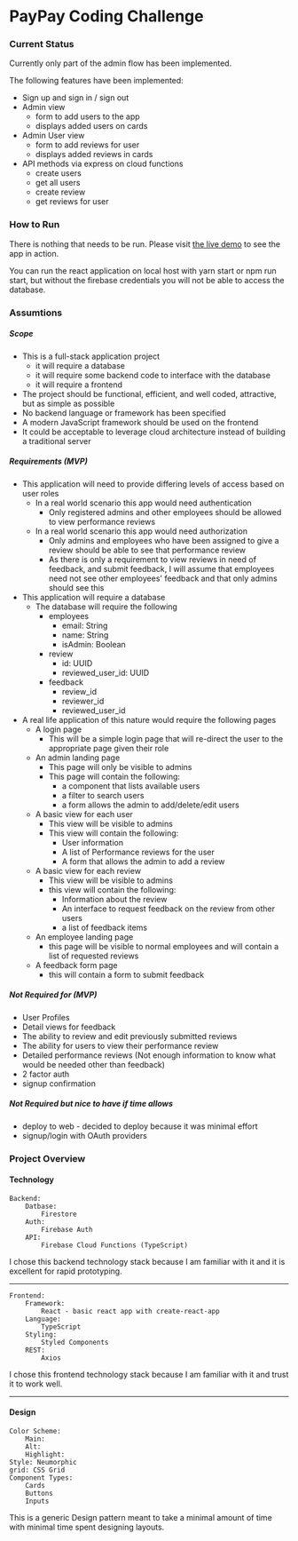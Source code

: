 # PayPay Coding Challenge

### Current Status
Currently only part of the admin flow has been implemented.

The following features have been implemented:
* Sign up and sign in / sign out
* Admin view
    * form to add users to the app
    * displays added users on cards
* Admin User view
    * form to add reviews for user
    * displays added reviews in cards
* API methods via express on cloud functions
    * create users
    * get all users
    * create review
    * get reviews for user
    
### How to Run
There is nothing that needs to be run.
Please visit [the live demo](https://employee-reviewer-f9da9.web.app) to see the app in action.

You can run the react application on local host with yarn start or npm run start, but without the firebase credentials you will not be able to access the database.

### Assumtions

##### Scope

* This is a full-stack application project
    * it will require a database
    * it will require some backend code to interface with the database
    * it will require a frontend
* The project should be functional, efficient, and well coded, attractive, but as simple as possible
* No backend language or framework has been specified
* A modern JavaScript framework should be used on the frontend
* It could be acceptable to leverage cloud architecture instead of building a traditional server

##### Requirements (MVP)

* This application will need to provide differing levels of access based on user roles
    * In a real world scenario this app would need authentication
        * Only registered admins and other employees should be allowed to view performance reviews
    * In a real world scenario this app would need authorization
        * Only admins and employees who have been assigned to give a review should be able to see that performance review
        * As there is only a requirement to view reviews in need of feedback, and submit feedback,  I will assume that employees need not see other employees' feedback and that only admins should see this
* This application will require a database
    * The database will require the following 
        * employees
            * email: String
            * name: String
            * isAdmin: Boolean
        * review
            * id: UUID
            * reviewed_user_id: UUID
        * feedback
            * review_id
            * reviewer_id
            * reviewed_user_id
* A real life application of this nature would require the following pages
    * A login page
        * This will be a simple login page that will re-direct the user to the appropriate page given their role
    * An admin landing page
        * This page will only be visible to admins
        * This page will contain the following:
            * a component that lists available users
            * a filter to search users
            * a form allows the admin to add/delete/edit users
    * A basic view for each user
        * This view will be visible to admins
        * This view will contain the following:
            * User information
            * A list of Performance reviews for the user
            * A form that allows the admin to add a review
    * A basic view for each review
        * This view will be visible to admins
        * this view will contain the following:
            * Information about the review
            * An interface to request feedback on the review from other users
            * a list of feedback items
    * An employee landing page
        * this page will be visible to normal employees and will contain a list of requested reviews
    * A feedback form page
        * this will contain a form to submit feedback
        
##### Not Required for (MVP)
* User Profiles
* Detail views for feedback
* The ability to review and edit previously submitted reviews
* The ability for users to view their performance review
* Detailed performance reviews (Not enough information to know what would be needed other than feedback)
* 2 factor auth
* signup confirmation

##### Not Required but nice to have if time allows 
* deploy to web - decided to deploy because it was minimal effort
* signup/login with OAuth providers


### Project Overview
#### Technology
    Backend:
        Datbase:
            Firestore
        Auth:
            Firebase Auth
        API:
            Firebase Cloud Functions (TypeScript)
I chose this backend technology stack because I am familiar with it and it is excellent for rapid prototyping.
                   
****                                      
    Frontend: 
        Framework:
            React - basic react app with create-react-app
        Language:
            TypeScript
        Styling:
            Styled Components
        REST:
            Axios
I chose this frontend technology stack because I am familiar with it and trust it to work well.
****
        
#### Design
    Color Scheme:
        Main:
        Alt:
        Highlight:
    Style: Neumorphic
    grid: CSS Grid
    Component Types:
        Cards
        Buttons
        Inputs
This is a generic Design pattern meant to take a minimal amount of time with minimal time spent designing layouts.
        
                
        


